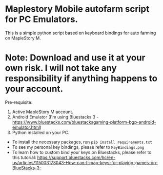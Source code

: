 # Maplestory Mobile autofarm script for PC Emulators. 
This is a simple python script based on keyboard bindings for auto farming on MapleStory M.

# Note: Download and use it at your own risk. I will not take any responsibility if anything happens to your account. #

Pre-requisite:
  1. Active MapleStory M account.
  2. Android Emulator (I'm using Bluestacks 3 - https://www.bluestacks.com/bluestacksgaming-platform-bgp-android-emulator.html)
  3. Python installed on your PC.
 
- To install the necessary packages, run ```pip install requirements.txt```
- To see my personal key bindings, please refer to ```KeyBindings.png```
- To learn how to custom bind your keys on Bluestacks, please refer to this tutorial: 
    https://support.bluestacks.com/hc/en-us/articles/115003173043-How-can-I-map-keys-for-playing-games-on-BlueStacks-3-
